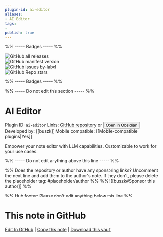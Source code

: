 ```yaml
---
plugin-id: ai-editor
aliases:
- AI Editor
tags: 
- 
publish: true
---
```


%% ----- Badges ----- %%

![GitHub all releases](https://img.shields.io/github/downloads/buszk/obsidian-ai-editor/total?color=573E7A&logo=github&style=for-the-badge)   
![GitHub manifest version](https://img.shields.io/github/manifest-json/v/buszk/obsidian-ai-editor?color=573E7A&logo=github&style=for-the-badge)   
![GitHub issues by-label](https://img.shields.io/github/issues/buszk/obsidian-ai-editor/help%20wanted?color=573E7A&logo=github&style=for-the-badge)   
![GitHub Repo stars](https://img.shields.io/github/stars/buszk/obsidian-ai-editor?color=573E7A&logo=github&style=for-the-badge)

%% ----- Badges ----- %%

%% ----- Do not edit this section ----- %%

# AI Editor

Plugin ID: `ai-editor`
Links: [GitHub repository](https://github.com/buszk/obsidian-ai-editor) or [<button id=HH>Open in Obsidian</button>](obsidian://show-plugin?id=ai-editor)
Developed by: [[buszk]]
Mobile compatible: [[Mobile-compatible plugins|Yes]]

Empower your note editor with LLM capabilities. Customizable to work for your use cases.

%% ----- Do not edit anything above this line ----- %% 

%% Does the repository or author have any sponsoring links? Uncomment the next line and add them to the author's note. If they don't, please delete the placeholder tag: #placeholder/author %%
%% ![[buszk#Sponsor this author]] %%

%% Hub footer: Please don't edit anything below this line %%

# This note in GitHub

<span class="git-footer">[Edit In GitHub](https://github.dev/obsidian-community/obsidian-hub/blob/main/02%20-%20Community%20Expansions/02.05%20All%20Community%20Expansions/Plugins/ai-editor.md "git-hub-edit-note") | [Copy this note](https://raw.githubusercontent.com/obsidian-community/obsidian-hub/main/02%20-%20Community%20Expansions/02.05%20All%20Community%20Expansions/Plugins/ai-editor.md "git-hub-copy-note") | [Download this vault](https://github.com/obsidian-community/obsidian-hub/archive/refs/heads/main.zip "git-hub-download-vault") </span>
